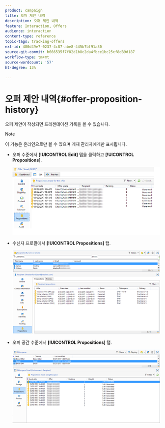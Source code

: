 ```yaml
---
product: campaign
title: 오퍼 제안 내역
description: 오퍼 제안 내역
feature: Interaction, Offers
audience: interaction
content-type: reference
topic-tags: tracking-offers
exl-id: 480d49e7-0237-4c87-abe8-445b7bf91a30
source-git-commit: b666535f7f82d1b8c2da4fbce1bc25cf8d39d187
workflow-type: tm+mt
source-wordcount: '57'
ht-degree: 15%

---
```


# 오퍼 제안 내역{#offer-proposition-history}



오퍼 제안이 작성되면 프레젠테이션 기록을 볼 수 있습니다.

>[!NOTE]
>
>이 기능은 온라인으로만 볼 수 있으며 게재 관리자에게만 표시됩니다.

* 오퍼 수준에서 **[!UICONTROL Edit]** 탭을 클릭하고 **[!UICONTROL Propositions]**.

  ![](assets/offer_followup_006.png)

* 수신자 프로필에서 **[!UICONTROL Propositions]** 탭.

  ![](assets/offer_followup_002.png)

* 오퍼 공간 수준에서 **[!UICONTROL Propositions]** 탭.

  ![](assets/offer_space_prop_001_b.png)
